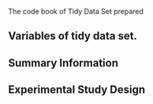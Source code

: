 The code book of Tidy Data Set prepared

## Variables of tidy data set.

## Summary Information

## Experimental Study Design



